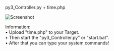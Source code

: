 py3_Controller.py + time.php

![Screenshot](https://i.imgur.com/9EBc6qV.png)

Information:  
• Upload "time.php" to your Target.  
• Then start the "py3_Controller.py" or "start.bat".  
• After that you can type your system commands!
